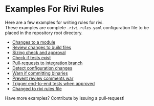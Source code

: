 # Examples For Rivi Rules

Here are a few examples for writing rules for rivi.  
These examples are complete `.rivi.rules.yaml` configuration file to be placed in the repository root directory.

* [Changes to a module](module.md)
* [Review changes to build files](build.md)
* [Sizing check and approval](sizing.md)
* [Check if tests exist](tests.md)
* [Pull-requests to integration branch](integration.md)
* [Detect configuration changes](configuration.md)
* [Warn if committing binaries](binary.md)
* [Prevent review comments war](lock.md)
* [Trigger end-to-end tests when approved](trigger.md)
* [Changed to rivi rules file](rivi.md)

Have more examples? Contribute by issuing a pull-request!